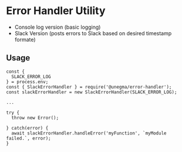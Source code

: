 # Error Handler Utility

* Console log version (basic logging)
* Slack Version (posts errors to Slack based on desired timestamp formate)

## Usage
```
const {
  SLACK_ERROR_LOG
} = process.env;
const { SlackErrorHandler } = require('@unegma/error-handler');
const slackErrorHandler = new SlackErrorHandler(SLACK_ERROR_LOG);

...

try {
  throw new Error();

} catch(error) {
  await slackErrorHandler.handleError('myFunction', `myModule failed.`, error);
}
```
